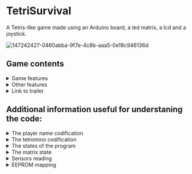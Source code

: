 # TetriSurvival

A Tetris-like game made using an Arduino board, a led matrix, a lcd and a joystick.


![147242427-0460abba-9f7e-4c8b-aaa5-0e18c946136d](https://user-images.githubusercontent.com/30511514/159129623-e78f2380-0e64-41e8-96e8-8a01dccbbd21.jpeg)





## Game contents
<details>
<summary>Game features</summary>
<br>
The purpose of the game is to accumulate as many points as you can while you survive as many levels as posible. Each level has a duration that you have to survive. If you lose a level you lose one heart. You lose the game if you have no hearts left.
This game has:
  
:heavy_check_mark: 3 difficulties
  
:heavy_check_mark: multiple levels, each harder than the last one
  
:heavy_check_mark: points gained by taking risks: you get more points for completing more lines at the same time.
</details>

<details>
<summary>Other features</summary>
<br>
Game has the following features, besides the gameplay:
  
:heavy_check_mark: input player name
  
:heavy_check_mark: save your score
  
:heavy_check_mark: brightness settings

:heavy_check_mark: inverting x and y axis

:heavy_check_mark: highscores saved in EEPROM

:heavy_check_mark: new players tips

:heavy_check_mark: credits
</details>

<details>
<summary>Link to trailer</summary>
<br>
https://www.youtube.com/watch?v=IfsCczCO6Gw&ab_channel=MarianDimofte
</details>


## Additional information useful for understaning the code:

<details>
<summary>The player name codification</summary>
<br>
I store the player name in an array of type byte. Each letter in the array can be translated into a char using the vector myAlphabet as follows:
myAlphabet[playerName[index]] = decoded letter (char). Everywhere I decode the name I must use the function "pgm_read_byte" because I stored the
myAlphabet array in progamabile memory using PROGMEM. For additional information see: https://www.arduino.cc/reference/en/language/variables/utilities/progmem/

  <a></a>
  
In addition in my coddification the "$" represents the tail of the name, (you can kinda say that strlen(playerName) = the position of the "$" but it isn't correct
because playerName is an array of bytes). I also use $ when the user adds/removes one letter. When you add another letter (at the end), by default it is 
set to be the void one ($) and you can change it after. Only the last letter can be set to be void by the user and if you do it and move your cursor from there,
the letter gets deleted (this is how the user shortens his name).
</details>

<details>
<summary>The tetromino codification</summary>
<br>
I will begin explaining all the codification by explaining how i stored the tetromino. I stored tetromino into a matrix of type bool, aka a array of
types of tetromino pieces. The tetromino piece has a "mini map" of 4 x 4 and on that "mini map" it takes some solid blocks. The map is then translated
row by row into an array and that array represents a tetromino piece in the array of types of tetromino pieces (aka the tetromino matrix).

  <a></a>
  
I will explain for the first piece:

  <a></a>
  
                                 0 degrees:         90 degrees:         etc.
                                 0  1  2  3         12  8  4  0
                                 4  5  6  7         13  9  5  1
                                 8  9 10 11         14 10  6  2
                                12 13 14 15         15 11  7  3

  <a></a>
  
Imagine in the above image that the numbers 2, 6, 10 and 14 are bold. Than the first piece (the 4 blocks long bar) will have that "mini map". In the array
that represents that bar only on thesee positions will be True value (meaning a solid block is there) and on the other positions will be False value
(empty space). You do this for every piece and this is how you get the array of arrays (aka the array of tetromino pieces).

  <a></a>
  
The image above helps me explain how I make the rotations and how from x and y and a rotation I get just one index.
Let's start with the 0 degrees rotation (so we can ignore it for now). I can translate a position given by x and y into an index (like in the above image)
so for example at x = 0 and y = 3 we have 8 = (y - 1) * tetrominoSize + x. So this is how I got the formula for that index. If we add the rotation into an account
than we have different formulas:
-    0 degrees: py * tetrominoSize + px
-   90 degrees: (tetrominoSize - 1) * tetrominoSize + py - (px * tetrominoSize)
-  180 degrees: tetrominoSize * tetrominoSize - 1 - (py * 4) - px
-  270 degrees: tetrominoSize - 1  - py + (px * tetrominoSize)

  <a></a>
  
So given a x, y and a rotation, and the tetromino vector we can say if at the x, y coordinates, on a certain piece that is rotated on 0, 90, 180 or 270 degrees if there is an empty block or a solid one

</details>

<details>
<summary>The states of the program</summary>
<br>
:small_blue_diamond: title screen - 0
  
:small_blue_diamond: main menu - 1
  
:small_blue_diamond: start game - 2 (the number is never used because when you click "start game" you get redirected to enter player name, so it would have been an useless transition)
  
     enter player name - 20
  
     select difficulty - 21
  
     before playing - 22
  
     in game - 23
  
     "game over" screen - 24
  
     "level passed" screen - 25
  
     "-1 heart" screen - 26
  
     "you achived a highscore do you want to save highscore?" screen - 27
  
:small_blue_diamond: settings - 3
  
     lcd contrast - 30
  
     lcd brightness - 31
  
     matrix brightness control - 32
  
     invert x axis - 33
  
     invert y axis - 34
  
:small_blue_diamond: highscores - 4
  
:small_blue_diamond: credits - 5
  
:small_blue_diamond: help - 6
  
:small_blue_diamond: back to title - 7
</details>

<details>
<summary>The matrix state</summary>
<br>
The matrix has 3 states: in game (0), filling(1), emptying(2). When in game the matrix shows the map and the current piece. When in filling the display the matrix
turns on the current position and advances to the next one. If the current position was the last one, we set the matrix filled variable to True. The same goes for
when emptying the display.
</details>

<details>
<summary>Sensors reading</summary>
<br>
The sensor are being read once at a certain interval. For the button we create a token when we detect a new press of the button (if a token was not created in the
past 0.1 seconds) and after that, depends of the state if that token gets used, otherwise at the next reading it gets destroyed.
  
  <a></a>
  
For the joystick the principle is allmost the same, the only difference is that the token only gets destroyed after it was used ("newLeft = newRight = newDown = newUp = 0").
</details>

<details>
<summary>EEPROM mapping</summary>
<br>
:small_blue_diamond:     address - byte number | stored data
  
  <a></a>
  
:small_blue_diamond:    00 -> 03 | biggest highscore (unsigned long = 4 bytes)
  
:small_blue_diamond:    04 -> 07 | second  highscore (-||-)
  
:small_blue_diamond:    08 -> 11 | last highscore (-||-)
  
:small_blue_diamond:    12 -> 35 | biggest highscore name (char[24] = 24 bytes)
  
:small_blue_diamond:    36 -> 59 | second highscore name (-||-)
  
:small_blue_diamond:    60 -> 83 | last highscore (-||-)
  
:small_blue_diamond:    84 -> 84 | lcd contrast (1 byte)
  
:small_blue_diamond:    85 -> 85 | lcd brightness (-||-)
  
:small_blue_diamond:    86 -> 86 | matrix brightness (-||-)
</details>
